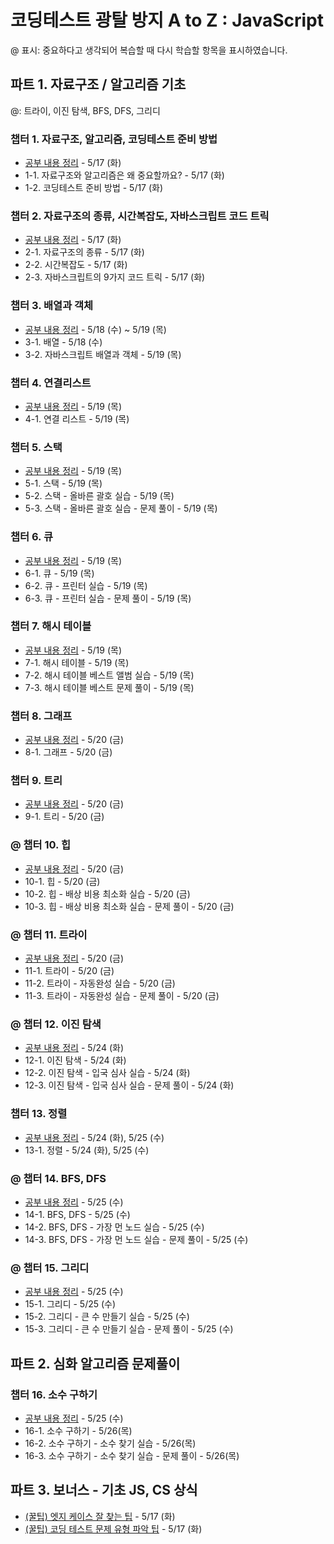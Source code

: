 # 코딩테스트 광탈 방지 A to Z : JavaScript

@ 표시: 중요하다고 생각되어 복습할 때 다시 학습할 항목을 표시하였습니다.

## 파트 1. 자료구조 / 알고리즘 기초

@: 트라이, 이진 탐색, BFS, DFS, 그리디

### 챕터 1. 자료구조, 알고리즘, 코딩테스트 준비 방법

- [공부 내용 정리](./파트1/Ch01.%EA%B8%B0%EC%B4%88.md) - 5/17 (화)
- 1-1. 자료구조와 알고리즘은 왜 중요할까요? - 5/17 (화)
- 1-2. 코딩테스트 준비 방법 - 5/17 (화)

### 챕터 2. 자료구조의 종류, 시간복잡도, 자바스크립트 코드 트릭

- [공부 내용 정리](./파트1/Ch02.%EC%9E%90%EB%A3%8C%EA%B5%AC%EC%A1%B0.md) - 5/17 (화)
- 2-1. 자료구조의 종류 - 5/17 (화)
- 2-2. 시간복잡도 - 5/17 (화)
- 2-3. 자바스크립트의 9가지 코드 트릭 - 5/17 (화)

### 챕터 3. 배열과 객체

- [공부 내용 정리](./파트1/Ch03.%EB%B0%B0%EC%97%B4%EA%B3%BC%EA%B0%9D%EC%B2%B4.md) - 5/18 (수) ~ 5/19 (목)
- 3-1. 배열 - 5/18 (수)
- 3-2. 자바스크립트 배열과 객체 - 5/19 (목)

### 챕터 4. 연결리스트

- [공부 내용 정리](./파트1/Ch04.%EC%97%B0%EA%B2%B0%EB%A6%AC%EC%8A%A4%ED%8A%B8.md) - 5/19 (목)
- 4-1. 연결 리스트 - 5/19 (목)

### 챕터 5. 스택

- [공부 내용 정리](./파트1/Ch05.%EC%8A%A4%ED%83%9D.md) - 5/19 (목)
- 5-1. 스택 - 5/19 (목)
- 5-2. 스택 - 올바른 괄호 실습 - 5/19 (목)
- 5-3. 스택 - 올바른 괄호 실습 - 문제 풀이 - 5/19 (목)

### 챕터 6. 큐

- [공부 내용 정리](./파트1/Ch06.%ED%81%90.md) - 5/19 (목)
- 6-1. 큐 - 5/19 (목)
- 6-2. 큐 - 프린터 실습 - 5/19 (목)
- 6-3. 큐 - 프린터 실습 - 문제 풀이 - 5/19 (목)

### 챕터 7. 해시 테이블

- [공부 내용 정리](./파트1/Ch07.%ED%95%B4%EC%8B%9C%ED%85%8C%EC%9D%B4%EB%B8%94.md) - 5/19 (목)
- 7-1. 해시 테이블 - 5/19 (목)
- 7-2. 해시 테이블 베스트 앨범 실습 - 5/19 (목)
- 7-3. 해시 테이블 베스트 문제 풀이 - 5/19 (목)

### 챕터 8. 그래프

- [공부 내용 정리](./파트1/Ch08.%EA%B7%B8%EB%9E%98%ED%94%84.md) - 5/20 (금)
- 8-1. 그래프 - 5/20 (금)

### 챕터 9. 트리

- [공부 내용 정리](./파트1/Ch09.%ED%8A%B8%EB%A6%AC.md) - 5/20 (금)
- 9-1. 트리 - 5/20 (금)

### @ 챕터 10. 힙

- [공부 내용 정리](./파트1/Ch10.%ED%9E%99.md) - 5/20 (금)
- 10-1. 힙 - 5/20 (금)
- 10-2. 힙 - 배상 비용 최소화 실습 - 5/20 (금)
- 10-3. 힙 - 배상 비용 최소화 실습 - 문제 풀이 - 5/20 (금)

### @ 챕터 11. 트라이

- [공부 내용 정리](./파트1/Ch11.%ED%8A%B8%EB%9D%BC%EC%9D%B4.md) - 5/20 (금)
- 11-1. 트라이 - 5/20 (금)
- 11-2. 트라이 - 자동완성 실습 - 5/20 (금)
- 11-3. 트라이 - 자동완성 실습 - 문제 풀이 - 5/20 (금)

### @ 챕터 12. 이진 탐색

- [공부 내용 정리](./파트1/Ch12.%EC%9D%B4%EC%A7%84%ED%83%90%EC%83%89.md) - 5/24 (화)
- 12-1. 이진 탐색 - 5/24 (화)
- 12-2. 이진 탐색 - 입국 심사 실습 - 5/24 (화)
- 12-3. 이진 탐색 - 입국 심사 실습 - 문제 풀이 - 5/24 (화)

### 챕터 13. 정렬

- [공부 내용 정리](./파트1/Ch13.정렬.md) - 5/24 (화), 5/25 (수)
- 13-1. 정렬 - 5/24 (화), 5/25 (수)

### @ 챕터 14. BFS, DFS

- [공부 내용 정리](./파트1/Ch14.BFS,DFS.md) - 5/25 (수)
- 14-1. BFS, DFS - 5/25 (수)
- 14-2. BFS, DFS - 가장 먼 노드 실습 - 5/25 (수)
- 14-3. BFS, DFS - 가장 먼 노드 실습 - 문제 풀이 - 5/25 (수)

### @ 챕터 15. 그리디

- [공부 내용 정리](./파트1/Ch15.그리디.md) - 5/25 (수)
- 15-1. 그리디 - 5/25 (수)
- 15-2. 그리디 - 큰 수 만들기 실습 - 5/25 (수)
- 15-3. 그리디 - 큰 수 만들기 실습 - 문제 풀이 - 5/25 (수)

## 파트 2. 심화 알고리즘 문제풀이

### 챕터 16. 소수 구하기

- [공부 내용 정리](./파트2/Ch16.md) - 5/25 (수)
- 16-1. 소수 구하기 - 5/26(목)
- 16-2. 소수 구하기 - 소수 찾기 실습 - 5/26(목)
- 16-3. 소수 구하기 - 소수 찾기 실습 - 문제 풀이 - 5/26(목)

## 파트 3. 보너스 - 기초 JS, CS 상식

- [(꿀팁) 엣지 케이스 잘 찾는 팁](./파트3/tip-edge-case.md) - 5/17 (화)
- [(꿀팁) 코딩 테스트 문제 유형 파악 팁](./파트3/tip-problem-reading.md) - 5/17 (화)
